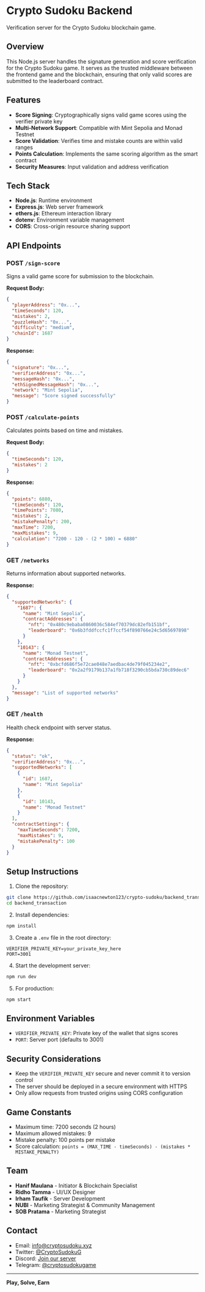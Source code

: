 # Crypto Sudoku Backend

Verification server for the Crypto Sudoku blockchain game.

## Overview

This Node.js server handles the signature generation and score verification for the Crypto Sudoku game. It serves as the trusted middleware between the frontend game and the blockchain, ensuring that only valid scores are submitted to the leaderboard contract.

## Features

- **Score Signing**: Cryptographically signs valid game scores using the verifier private key
- **Multi-Network Support**: Compatible with Mint Sepolia and Monad Testnet
- **Score Validation**: Verifies time and mistake counts are within valid ranges
- **Points Calculation**: Implements the same scoring algorithm as the smart contract
- **Security Measures**: Input validation and address verification

## Tech Stack

- **Node.js**: Runtime environment
- **Express.js**: Web server framework
- **ethers.js**: Ethereum interaction library
- **dotenv**: Environment variable management
- **CORS**: Cross-origin resource sharing support

## API Endpoints

### POST `/sign-score`

Signs a valid game score for submission to the blockchain.

**Request Body:**
```json
{
  "playerAddress": "0x...",
  "timeSeconds": 120,
  "mistakes": 2,
  "puzzleHash": "0x...",
  "difficulty": "medium",
  "chainId": 1687
}
```

**Response:**
```json
{
  "signature": "0x...",
  "verifierAddress": "0x...",
  "messageHash": "0x...",
  "ethSignedMessageHash": "0x...",
  "network": "Mint Sepolia",
  "message": "Score signed successfully"
}
```

### POST `/calculate-points`

Calculates points based on time and mistakes.

**Request Body:**
```json
{
  "timeSeconds": 120,
  "mistakes": 2
}
```

**Response:**
```json
{
  "points": 6880,
  "timeSeconds": 120,
  "timePoints": 7080,
  "mistakes": 2,
  "mistakePenalty": 200,
  "maxTime": 7200,
  "maxMistakes": 9,
  "calculation": "7200 - 120 - (2 * 100) = 6880"
}
```

### GET `/networks`

Returns information about supported networks.

**Response:**
```json
{
  "supportedNetworks": {
    "1687": {
      "name": "Mint Sepolia",
      "contractAddresses": {
        "nft": "0x480c9ebaba0860036c584ef70379dc82efb151bf",
        "leaderboard": "0x6b3fddfccfc1f7ccf54f890766e24c5d65697898"
      }
    },
    "10143": {
      "name": "Monad Testnet",
      "contractAddresses": {
        "nft": "0xbcfd686f5e72cae048e7aedbac4de79f045234e2",
        "leaderboard": "0x2a2f9179b137a1fb718f3290cb5bda730c89dec6"
      }
    }
  },
  "message": "List of supported networks"
}
```

### GET `/health`

Health check endpoint with server status.

**Response:**
```json
{
  "status": "ok",
  "verifierAddress": "0x...",
  "supportedNetworks": [
    {
      "id": 1687,
      "name": "Mint Sepolia"
    },
    {
      "id": 10143,
      "name": "Monad Testnet"
    }
  ],
  "contractSettings": {
    "maxTimeSeconds": 7200,
    "maxMistakes": 9,
    "mistakePenalty": 100
  }
}
```

## Setup Instructions

1. Clone the repository:
```bash
git clone https://github.com/isaacnewton123/crypto-sudoku/backend_transaction.git
cd backend_transaction
```

2. Install dependencies:
```bash
npm install
```

3. Create a `.env` file in the root directory:
```
VERIFIER_PRIVATE_KEY=your_private_key_here
PORT=3001
```

4. Start the development server:
```bash
npm run dev
```

5. For production:
```bash
npm start
```

## Environment Variables

- `VERIFIER_PRIVATE_KEY`: Private key of the wallet that signs scores
- `PORT`: Server port (defaults to 3001)

## Security Considerations

- Keep the `VERIFIER_PRIVATE_KEY` secure and never commit it to version control
- The server should be deployed in a secure environment with HTTPS
- Only allow requests from trusted origins using CORS configuration

## Game Constants

- Maximum time: 7200 seconds (2 hours)
- Maximum allowed mistakes: 9
- Mistake penalty: 100 points per mistake
- Score calculation: `points = (MAX_TIME - timeSeconds) - (mistakes * MISTAKE_PENALTY)`

## Team

- **Hanif Maulana** - Initiator & Blockchain Specialist
- **Ridho Tamma** - UI/UX Designer
- **Irham Taufik** - Server Development
- **NUBI** - Marketing Strategist & Community Management
- **SOB Pratama** - Marketing Strategist

## Contact

- Email: info@cryptosudoku.xyz
- Twitter: [@CryptoSudokuG](https://x.com/CryptoSudokuG)
- Discord: [Join our server](https://discord.gg/8htQ6wn9Md)
- Telegram: [@cryptosudokugame](https://t.me/cryptosudokugame)

---

**Play, Solve, Earn**
